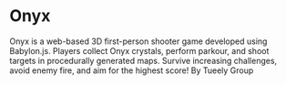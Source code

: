 # Onyx
Onyx is a web-based 3D first-person shooter game developed using Babylon.js. Players collect Onyx crystals, perform parkour, and shoot targets in procedurally generated maps. Survive increasing challenges, avoid enemy fire, and aim for the highest score!
By Tueely Group
